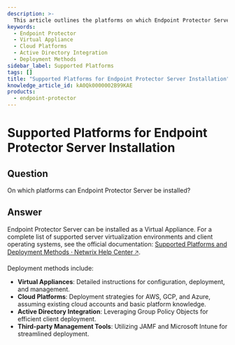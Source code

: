 ```yaml
---
description: >-
  This article outlines the platforms on which Endpoint Protector Server can be installed, including deployment methods and supported environments.
keywords:
  - Endpoint Protector
  - Virtual Appliance
  - Cloud Platforms
  - Active Directory Integration
  - Deployment Methods
sidebar_label: Supported Platforms
tags: []
title: "Supported Platforms for Endpoint Protector Server Installation"
knowledge_article_id: kA0Qk0000002B99KAE
products:
  - endpoint-protector
---
```


# Supported Platforms for Endpoint Protector Server Installation

## Question

On which platforms can Endpoint Protector Server be installed?

## Answer

Endpoint Protector Server can be installed as a Virtual Appliance. For a complete list of supported server virtualization environments and client operating systems, see the official documentation: [Supported Platforms and Deployment Methods ⸱ Netwrix Help Center 🡥](../endpointprotector/5.9.4.2/install/overview).

Deployment methods include:

- **Virtual Appliances**: Detailed instructions for configuration, deployment, and management.
- **Cloud Platforms**: Deployment strategies for AWS, GCP, and Azure, assuming existing cloud accounts and basic platform knowledge.
- **Active Directory Integration**: Leveraging Group Policy Objects for efficient client deployment.
- **Third-party Management Tools**: Utilizing JAMF and Microsoft Intune for streamlined deployment.